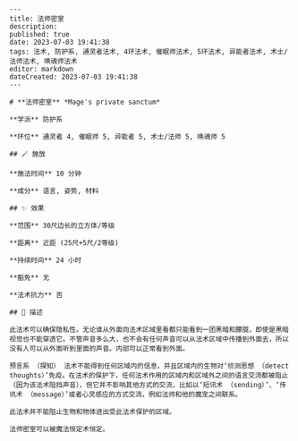 
    ---
    title: 法师密室
    description: 
    published: true
    date: 2023-07-03 19:41:38
    tags: 法术, 防护系, 通灵者法术, 4环法术, 催眠师法术, 5环法术, 异能者法术, 术士/法师法术, 唤魂师法术
    editor: markdown
    dateCreated: 2023-07-03 19:41:38
    ---

    # **法师密室** *Mage's private sanctum*

    **学派** 防护系 

    **环位** 通灵者 4, 催眠师 5, 异能者 5, 术士/法师 5, 唤魂师 5

    ## 🪄 施放

    **施法时间** 10 分钟

    **成分** 语言, 姿势, 材料

    ## ✨ 效果  

    **范围** 30尺边长的立方体/等级

    **距离** 近距 (25尺+5尺/2等级)  

    **持续时间** 24 小时 

    **豁免** 无

    **法术抗力** 否

    ## 📖 描述

    此法术可以确保隐私性。无论谁从外面向法术区域里看都只能看到一团黑暗和朦胧，即使是黑暗视觉也不能穿透它。不管声音多么大，也不会有任何声音可以从法术区域中传播到外面去，所以没有人可以从外面听到里面的声音。内部可以正常看到外面。

    预言系 （探知） 法术不能得到任何区域内的信息，并且区域内的生物对‘侦测思想 （detect thoughts）’免疫。在法术的保护下，任何法术作用的区域内和区域外之间的语言交流都被阻止 （因为该法术阻挡声音），但它并不影响其他方式的交流，比如以‘短讯术 （sending）’、‘传讯术 （message）’或者心灵感应的方式交流，例如法师和他的魔宠之间联系。

    此法术并不能阻止生物和物体进出受此法术保护的区域。

    法师密室可以被魔法恒定术恒定。
    